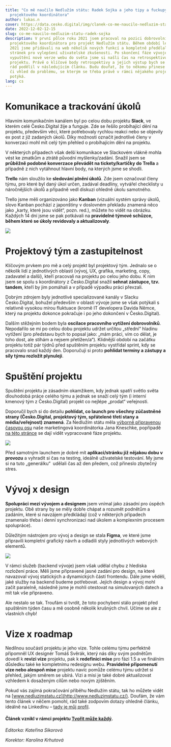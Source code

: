 ```yaml
---
title: "Co mě naučilo Nedlužím státu: Radek Sojka a jeho tipy a fuckupy z pozice
  projektového koordinátora"
author: lukas.n
cover: https://data.cesko.digital/img/clanek-co-me-naucilo-nedluzim-statu/co-me-naucilo-nedluzim-statu.png
date: 2022-12-02-12-15
slug: co-me-naucilo-nedluzim-statu-radek-sojka
description: V první půlce roku 2021 jsem pracoval na pozici dobrovolnického
  projektového koordinátora pro projekt Nedlužím státu. Během období leden–září
  2021 jsme přidávali na web několik nových funkcí a kompletně předělali design
  stránek pro vylepšení uživatelské zkušenosti. Po skončení fáze vývoje a
  vypuštění nové verze webu do světa jsme si našli čas na retrospektivu
  projektu. Právě o klíčové body retrospektivy a jejich výstup bych se s vámi
  rád podělil v následujícím článku. Budu doufat, že to někomu přinese inspiraci
  či vhled do problému, se kterým se třeba právě v rámci nějakého projektu
  potýká.
lang: cs
---
```

# Komunikace a trackování úkolů

Hlavním komunikačním kanálem byl po celou dobu projektu **Slack**, ve kterém celé Česko.Digital žije a funguje. Zde se řešilo probíhající dění na projektu, především věci, které potřebovaly rychlou reakci nebo se objevily ex post z již zadaných úkolů. Díky možnosti označit jednotlivé členy v konverzaci mohl mít celý tým přehled o probíhajícím dění na projektu.

V některých případech však delší komunikace ve Slackovém vlákně mohla vést ke zmatkům a ztrátě původní myšlenky/zadání. Snažil jsem se **průběžně podobné konverzace převádět na tickety/kartičky do Trella** a případně z nich vytáhnout hlavní body, na kterých jsme se shodli.

**Trello** nám sloužilo ke **sledování plnění úkolů**. Zde jsem označoval členy týmu, pro které byl daný úkol určen, zadával deadliny, vytvářel checklisty u náročnějších úkolů a případně vedl diskuzi ohledně úkolu samotného.

Trello jsme měli organizováno jako **Kanban** (vizuální systém správy úkolů, slovo Kanban pochází z japonštiny v doslovném překladu znamená něco jako „karty, které jsou vidět“, pozn. red.), můžete ho vidět na obrázku. Každých 14 dní jsme se pak potkávali na **pravidelné týmové schůzce, během které se úkoly revidovaly a aktualizovaly**.

![](https://data.cesko.digital/img/clanek-co-me-naucilo-nedluzim-statu/1.png)

# Projektový tým a zastupitelnost

Klíčovým prvkem pro mě a celý projekt byl projektový tým. Jednalo se o několik lidí z jednotlivých oblastí (vývoj, UX, grafika, marketing, copy, zadavatel a další), kteří pracovali na projektu po celou jeho dobu. K nim jsem se spolu s koordinátory z Česko.Digital snažil **sehnat zástupce, tzv. tandem**, kteří by jim pomáhali a v případě výpadku práci převzali. 

Dobrým zdrojem byly jednotlivé specializované kanály v Slacku Česko.Digital, bohužel především v oblasti vývoje jsme se však potýkali s relativně vysokou mírou fluktuace (kromě IT developera Davida Němce, který na projektu dokonce pokračuje i po jeho dokončení v Česko.Digital).

Dalším stěžejním bodem byla **oscilace pracovního vytížení dobrovolníků**. Nepodařilo se mi po celou dobu projektu udržet určitou „střední“ hladinu vytížení (pro představu bych to popsal jako: „mám práci, vím co dělat, je toho dost, ale stíhám a nejsem přetížen/a“). Klidnější období na začátku projektu totiž pár týdnů před spuštěním projektu vystřídal sprint, kdy se pracovalo snad každý den. Doporučuji si proto **pohlídat termíny a zástupy a síly týmu rozložit plynuleji**.

# Spuštění projektu

Spuštění projektu je zásadním okamžikem, kdy jednak spatří světlo světa dlouhodobá práce celého týmu a jednak se snaží celý tým (i interní kmenový tým z Česko.Digital) projekt co nejlépe „prodat“ veřejnosti.

Doporučil bych si do detailu **pohlídat, co launch pro všechny zúčastněné strany (Česko.Digital, projektový tým, spřátelené třetí stany a média/veřejnost) znamená**. Za Nedlužím státu měla [výborně připravenou časovou osu](https://cesko-digital.atlassian.net/l/cp/GR5GK15Z) naše marketingová koordinátorka Jana Kneschke, popřípadě [na této stránce](https://cesko-digital.atlassian.net/wiki/spaces/NS/pages/189925307/F+ze+projektu) se dají vidět vypracované fáze projektu.

![](https://data.cesko.digital/img/clanek-co-me-naucilo-nedluzim-statu/2.png)

Před samotným launchem je dobré mít **aplikaci/stránku již nějakou dobu v provozu** a vyhradit si čas na testing, ideálně uživatelské testování. My jsme si na tuto „generálku“  udělali čas až den předem, což přineslo zbytečný stres.

# Vývoj x design

**Spolupráci mezi vývojem a designem** jsem vnímal jako zásadní pro úspěch projektu. Obě strany by se měly dobře chápat a rozumět podnětům a zadáním, které si navzájem předkládají (což v některých případech znamenalo třeba i denní synchronizaci nad úkolem a komplexním procesem spolupráce).

Důležitým nástrojem pro vývoj a design se stala **Figma**, ve které jsme připravili kompletní grafický návrh a odladili styly jednotlivých webových elementů.

![](https://data.cesko.digital/img/clanek-co-me-naucilo-nedluzim-statu/3.png)

V rámci služeb (backend vývoje) jsem však udělal chybu z hlediska rozložení práce. Měli jsme připravené jasné zadání pro design, na které navazoval vývoj statických a dynamických částí frontendu. Dále jsme věděli, jaké služby na backend budeme potřebovat. Jejich design a vývoj mohl začít paralelně, následně jsme je mohli otestovat na simulovaných datech a mít tak vše připraveno.

Ale nestalo se tak. Troufám si tvrdit, že toto pochybení stálo projekt před spuštěním týden času a mě osobně několik krušných chvil. Učíme se ale z vlastních chyb!

# Vize x roadmap

Nedílnou součástí projektu je jeho vize. Tohle celému týmu perfektně připomněl UX designér Tomáš Svěrák, který nás díky svým podnětům dovedl k **revizi vize** projektu, pak k **redefinici mise** pro fázi 1.5 a ve finálním důsledku také ke kompletnímu redesignu webu. **Pravidelné připomenutí vize nebo alespoň mise** projektu navíc pomůže celému týmu udržet si přehled, jakým směrem se ubírá. Vizi a misi je také dobré aktualizovat vzhledem k dosaženým cílům nebo novým zjištěním.

Pokud vás zajímá pokračování příběhu Nedlužím státu, tak ho můžete vidět na [www.nedluzimstatu.cz](http://www.nedluzimstatu.cz/). Doufám, že vám tento článek v něčem pomohl, rád také zodpovím dotazy ohledně článku, ideálně na LinkedInu – [tady je můj profil](https://www.linkedin.com/in/radek-sojka/).

#### Článek vznikl v rámci projektu [Tvořit může každý](https://cesko-digital.atlassian.net/wiki/spaces/RED/pages/816677293/Projekt+Tvo+it+m+e+ka+d).

*Editorka: Kateřina Sikorová*

*Korektor: Karolína Krhutová*
